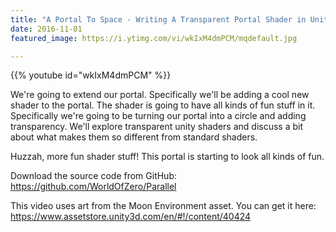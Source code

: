 ```yaml
---
title: "A Portal To Space - Writing A Transparent Portal Shader in Unity"
date: 2016-11-01
featured_image: https://i.ytimg.com/vi/wkIxM4dmPCM/mqdefault.jpg

---
```


{{% youtube id="wkIxM4dmPCM" %}}

We're going to extend our portal. Specifically we'll be adding a cool new shader to the portal. The shader is going to have all kinds of fun stuff in it. Specifically we're going to be turning our portal into a circle and adding transparency. We'll explore transparent unity shaders and discuss a bit about what makes them so different from standard shaders.

Huzzah, more fun shader stuff! This portal is starting to look all kinds of fun.

Download the source code from GitHub: https://github.com/WorldOfZero/Parallel

This video uses art from the Moon Environment asset. You can get it here: https://www.assetstore.unity3d.com/en/#!/content/40424